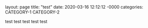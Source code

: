 layout: page
title: "test"
date: 2020-03-16 12:12:12 -0000
categories: CATEGORY-1 CATEGORY-2

test
test
test
test
test
